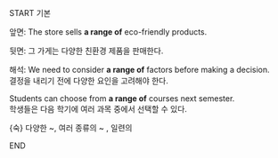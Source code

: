 START
기본

앞면:
The store sells **a range of** eco-friendly products.

뒷면:
그 가게는 다양한 친환경 제품을 판매한다.

해석:
We need to consider **a range of** factors before making a decision.  
결정을 내리기 전에 다양한 요인을 고려해야 한다.

Students can choose from **a range of** courses next semester.  
학생들은 다음 학기에 여러 과목 중에서 선택할 수 있다.

{숙} 다양한 ~, 여러 종류의 ~ , 일련의  
<!--ID: 1749293616264-->
END